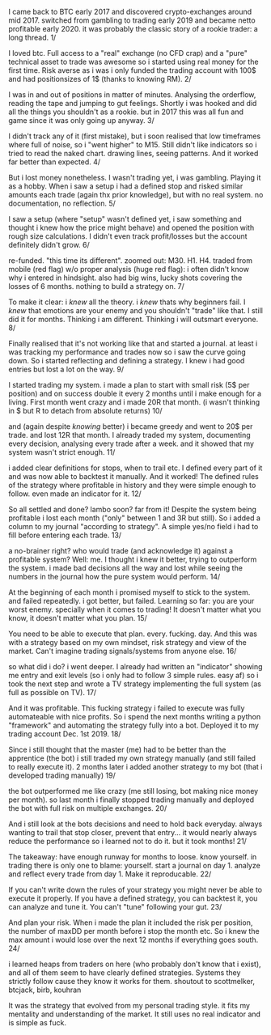 
I came back to BTC early 2017 and discovered crypto-exchanges around mid 2017. switched from gambling to trading early 2019 and became netto profitable early 2020.
it was probably the classic story of a rookie trader: a long thread. 1/
 
I loved btc. Full access to a "real" exchange (no CFD crap) and a "pure" technical asset to trade was awesome so i started using real money for the first time. Risk averse as i was i only funded the trading account with 100$ and had positionsizes of 1$ (thanks to knowing RM). 2/
 
I was in and out of positions in matter of minutes. Analysing the orderflow, reading the tape and jumping to gut feelings. Shortly i was hooked and did all the things you shouldn't as a rookie. but in 2017 this was all fun and game since it was only going up anyway. 3/
 
I didn't track any of it (first mistake), but i soon realised that low timeframes where full of noise, so i "went higher" to M15. Still didn't like indicators so i tried to read the naked chart. drawing lines, seeing patterns. And it worked far better than expected. 4/
 
But i lost money nonetheless. I wasn't trading yet, i was gambling. Playing it as a hobby. When i saw a setup i had a defined stop and risked similar amounts each trade (again thx prior knowledge), but with no real system. no documentation, no reflection. 5/
 
I saw a setup (where "setup" wasn't defined yet, i saw something and thought i knew how the price might behave) and opened the position with rough size calculations. I didn't even track profit/losses but the account definitely didn't grow. 6/
 
re-funded. "this time its different". zoomed out: M30. H1. H4. traded from mobile (red flag) w/o proper analysis (huge red flag): i often didn't know why i entered in hindsight. also had big wins, lucky shots covering the losses of 6 months. nothing to build a strategy on. 7/
 
To make it clear: i *knew* all the theory. i *knew* thats why beginners fail. I *knew* that emotions are your enemy and you shouldn't "trade" like that. I still did it for months. Thinking i am different. Thinking i will outsmart everyone. 8/
 
Finally realised that it's not working like that and started a journal. at least i was tracking my performance and trades now so i saw the curve going down. So i started reflecting and defining a strategy. I knew i had good entries but lost a lot on the way. 9/
 
I started trading my system. i made a plan to start with small risk (5$ per position) and on success double it every 2 months until i make enough for a living. First month went crazy and i made 20R that month. (i wasn't thinking in $ but R to detach from absolute returns) 10/
 
and (again despite *knowing* better) i became greedy and went to 20$ per trade. and lost 12R that month. I already traded my system, documenting every decision, analysing every trade after a week. and it showed that my system wasn't strict enough. 11/
 
i added clear definitions for stops, when to trail etc. I defined every part of it and was now able to backtest it manually. And it worked! The defined rules of the strategy where profitable in history and they were simple enough to follow. even made an indicator for it. 12/
 
So all settled and done? lambo soon? far from it! Despite the system being profitable i lost each month ("only" between 1 and 3R but still). So i added a column to my journal "according to strategy". A simple yes/no field i had to fill before entering each trade. 13/
 
a no-brainer right? who would trade (and acknowledge it) against a profitable system? Well: me. I thought i knew it better, trying to outperform the system. i made bad decisions all the way and lost while seeing the numbers in the journal how the pure system would perform. 14/
 
At the beginning of each month i promised myself to stick to the system. and failed repeatedly. i got better, but failed. Learning so far: you are your worst enemy. specially when it comes to trading! It doesn't matter what you know, it doesn't matter what you plan. 15/
 
You need to be able to execute that plan. every. fucking. day. And this was with a strategy based on my own mindset, risk strategy and view of the market. Can't imagine trading signals/systems from anyone else. 16/
 
so what did i do? i went deeper. I already had written an "indicator" showing me entry and exit levels (so i only had to follow 3 simple rules. easy af) so i took the next step and wrote a TV strategy implementing the full system (as full as possible on TV). 17/
 
And it was profitable. This fucking strategy i failed to execute was fully automateable with nice profits. So i spend the next months writing a python "framework" and automating the strategy fully into a bot. Deployed it to my trading account Dec. 1st 2019. 18/
 
Since i still thought that the master (me) had to be better than the apprentice (the bot) i still traded my own strategy manually (and still failed to really execute it). 2 months later i added another strategy to my bot (that i developed trading manually) 19/
 
the bot outperformed me like crazy (me still losing, bot making nice money per month). so last month i finally stopped trading manually and deployed the bot with full risk on multiple exchanges. 20/
 
And i still look at the bots decisions and need to hold back everyday. always wanting to trail that stop closer, prevent that entry... it would nearly always reduce the performance so i learned not to do it. but it took months! 21/
 
The takeaway: have enough runway for months to loose. know yourself. in trading there is only one to blame: yourself. start a journal on day 1. analyze and reflect every trade from day 1. Make it reproducable. 22/
 
If you can't write down the rules of your strategy you might never be able to execute it properly. If you have a defined strategy, you can backtest it, you can analyze and tune it. You can't "tune" following your gut. 23/
 
And plan your risk. When i made the plan it included the risk per position, the number of maxDD per month before i stop the month etc. So i knew the max amount i would lose over the next 12 months if everything goes south. 24/
 
i learned heaps from traders on here (who probably don't know that i exist), and all of them seem to have clearly defined strategies. Systems they strictly follow cause they know it works for them. shoutout to scottmelker, btcjack, birb, kouhran
 

 
 
 It was the strategy that evolved from my personal trading style. it fits my mentality and understanding of the market. It still uses no real indicator and is simple as fuck.
 